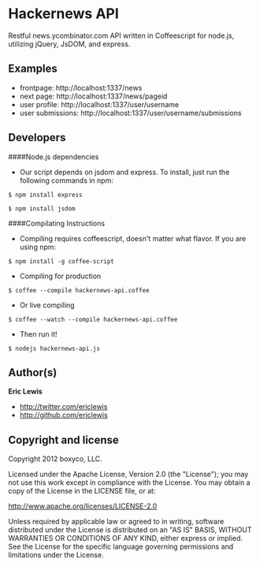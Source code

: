 # Hackernews API

Restful news.ycombinator.com API written in Coffeescript for node.js, utilizing jQuery, JsDOM, and express.

## Examples
+ frontpage: http://localhost:1337/news
+ next page: http://localhost:1337/news/pageid
+ user profile: http://localhost:1337/user/username
+ user submissions: http://localhost:1337/user/username/submissions


## Developers
####Node.js dependencies
+ Our script depends on jsdom and express. To install, just run the following commands in npm:

```
$ npm install express
```

```
$ npm install jsdom
```

####Compilating Instructions
+ Compiling requires coffeescript, doesn't matter what flavor. If you are using npm:
```
$ npm install -g coffee-script
```

+ Compiling for production
```
$ coffee --compile hackernews-api.coffee
```
+ Or live compiling
```
$ coffee --watch --compile hackernews-api.coffee
```
+ Then run it!
```
$ nodejs hackernews-api.js
```

## Author(s)

**Eric Lewis**

+ http://twitter.com/ericlewis
+ http://github.com/ericlewis

## Copyright and license
Copyright 2012 boxyco, LLC.

Licensed under the Apache License, Version 2.0 (the "License"); you may not use this work except in compliance with the License. You may obtain a copy of the License in the LICENSE file, or at:

http://www.apache.org/licenses/LICENSE-2.0

Unless required by applicable law or agreed to in writing, software distributed under the License is distributed on an "AS IS" BASIS, WITHOUT WARRANTIES OR CONDITIONS OF ANY KIND, either express or implied. See the License for the specific language governing permissions and limitations under the License.